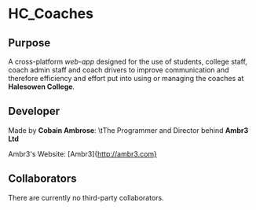 # HC_Coaches

## Purpose

A cross-platform _web-app_ designed for the use of students, college staff, coach admin staff and coach drivers to improve communication and therefore efficiency and effort put into using or managing the coaches at __Halesowen College__.

## Developer

Made by __Cobain Ambrose__:
\tThe Programmer and Director behind __Ambr3 Ltd__

Ambr3's Website: [Ambr3]{http://ambr3.com}

## Collaborators

There are currently no third-party collaborators.
